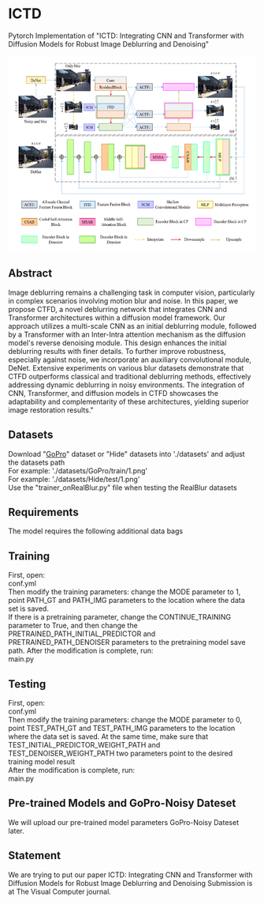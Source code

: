 # ICTD
Pytorch Implementation of "ICTD: Integrating CNN and Transformer with Diffusion Models for Robust Image Deblurring and Denoising"

<img src="./figure/OverrallFarme.png" width = "800" height = "400" div align=center />

## Abstract
Image deblurring remains a challenging task in computer vision, particularly in complex scenarios involving motion blur and noise. In this paper, we propose CTFD, a novel deblurring network that integrates CNN and Transformer architectures within a diffusion model framework. Our approach utilizes a multi-scale CNN as an initial deblurring module, followed by a Transformer with an Inter-Intra attention mechanism as the diffusion model's reverse denoising module. This design enhances the initial deblurring results with finer details. To further improve robustness, especially against noise, we incorporate an auxiliary convolutional module, DeNet. Extensive experiments on various blur datasets demonstrate that CTFD outperforms classical and traditional deblurring methods, effectively addressing dynamic deblurring in noisy environments. The integration of CNN, Transformer, and diffusion models in CTFD showcases the adaptability and complementarity of these architectures, yielding superior image restoration results."

## Datasets
Download "[GoPro](https://drive.google.com/drive/folders/1BdV2l7A5MRXLWszGonMxR88eV27geb_n?usp=sharing)" dataset or "Hide" datasets into './datasets' and adjust the datasets path </br>
For example: './datasets/GoPro/train/1.png' </br>
For example: './datasets/Hide/test/1.png' </br>
Use the "trainer_onRealBlur.py" file when testing the RealBlur datasets

## Requirements
The model requires the following additional data bags

## Training
First, open: </br>
conf.yml </br>
Then modify the training parameters: change the MODE parameter to 1, point PATH_GT and PATH_IMG parameters to the location where the data set is saved. </br>
If there is a pretraining parameter, change the CONTINUE_TRAINING parameter to True, and then change the PRETRAINED_PATH_INITIAL_PREDICTOR and PRETRAINED_PATH_DENOISER parameters to the pretraining model save path. After the modification is complete, run: </br>
main.py

## Testing
First, open: </br>
conf.yml </br>
Then modify the training parameters: change the MODE parameter to 0, point TEST_PATH_GT and TEST_PATH_IMG parameters to the location where the data set is saved. At the same time, make sure that TEST_INITIAL_PREDICTOR_WEIGHT_PATH and TEST_DENOISER_WEIGHT_PATH two parameters point to the desired training model result</br>
After the modification is complete, run: </br>
main.py

## Pre-trained Models and GoPro-Noisy Dateset
We will upload our pre-trained model parameters GoPro-Noisy Dateset later.

## Statement
We are trying to put our paper ICTD: Integrating CNN and Transformer with Diffusion Models for Robust Image Deblurring and Denoising Submission is at The Visual Computer journal.
